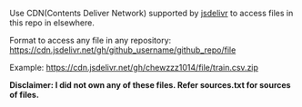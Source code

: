 


Use CDN(Contents Deliver Network) supported by [jsdelivr](https://www.jsdelivr.com/?docs=gh) to access files in this repo in elsewhere.

Format to access any file in any repository: https://cdn.jsdelivr.net/gh/github_username/github_repo/file

Example: https://cdn.jsdelivr.net/gh/chewzzz1014/file/train.csv.zip

**Disclaimer: I did not own any of these files. Refer sources.txt for sources of files.**
